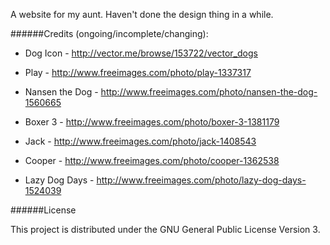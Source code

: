 A website for my aunt.  Haven't done the design thing in a while.

######Credits (ongoing/incomplete/changing):

* Dog Icon - http://vector.me/browse/153722/vector_dogs

* Play - http://www.freeimages.com/photo/play-1337317
* Nansen the Dog - http://www.freeimages.com/photo/nansen-the-dog-1560665
* Boxer 3 - http://www.freeimages.com/photo/boxer-3-1381179

* Jack - http://www.freeimages.com/photo/jack-1408543
* Cooper - http://www.freeimages.com/photo/cooper-1362538
* Lazy Dog Days - http://www.freeimages.com/photo/lazy-dog-days-1524039

######License

This project is distributed under the GNU General Public License Version 3.
